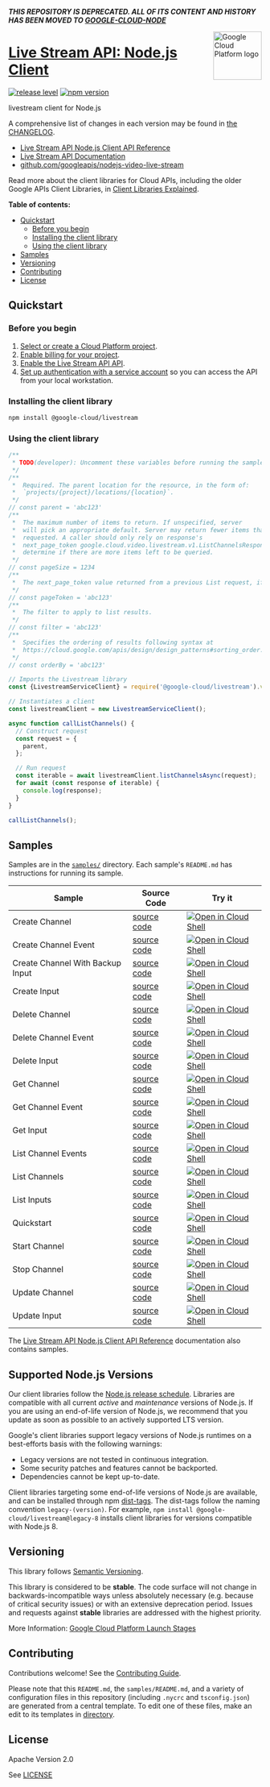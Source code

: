 **_THIS REPOSITORY IS DEPRECATED. ALL OF ITS CONTENT AND HISTORY HAS BEEN MOVED TO [GOOGLE-CLOUD-NODE](https://github.com/googleapis/google-cloud-node/tree/main/packages/google-cloud-video-livestream)_**

[//]: # "This README.md file is auto-generated, all changes to this file will be lost."
[//]: # "To regenerate it, use `python -m synthtool`."
<img src="https://avatars2.githubusercontent.com/u/2810941?v=3&s=96" alt="Google Cloud Platform logo" title="Google Cloud Platform" align="right" height="96" width="96"/>

# [Live Stream API: Node.js Client](https://github.com/googleapis/nodejs-video-live-stream)

[![release level](https://img.shields.io/badge/release%20level-stable-brightgreen.svg?style=flat)](https://cloud.google.com/terms/launch-stages)
[![npm version](https://img.shields.io/npm/v/@google-cloud/livestream.svg)](https://www.npmjs.org/package/@google-cloud/livestream)




livestream client for Node.js


A comprehensive list of changes in each version may be found in
[the CHANGELOG](https://github.com/googleapis/nodejs-video-live-stream/blob/main/CHANGELOG.md).

* [Live Stream API Node.js Client API Reference][client-docs]
* [Live Stream API Documentation][product-docs]
* [github.com/googleapis/nodejs-video-live-stream](https://github.com/googleapis/nodejs-video-live-stream)

Read more about the client libraries for Cloud APIs, including the older
Google APIs Client Libraries, in [Client Libraries Explained][explained].

[explained]: https://cloud.google.com/apis/docs/client-libraries-explained

**Table of contents:**


* [Quickstart](#quickstart)
  * [Before you begin](#before-you-begin)
  * [Installing the client library](#installing-the-client-library)
  * [Using the client library](#using-the-client-library)
* [Samples](#samples)
* [Versioning](#versioning)
* [Contributing](#contributing)
* [License](#license)

## Quickstart

### Before you begin

1.  [Select or create a Cloud Platform project][projects].
1.  [Enable billing for your project][billing].
1.  [Enable the Live Stream API API][enable_api].
1.  [Set up authentication with a service account][auth] so you can access the
    API from your local workstation.

### Installing the client library

```bash
npm install @google-cloud/livestream
```


### Using the client library

```javascript
/**
 * TODO(developer): Uncomment these variables before running the sample.
 */
/**
 *  Required. The parent location for the resource, in the form of:
 *  `projects/{project}/locations/{location}`.
 */
// const parent = 'abc123'
/**
 *  The maximum number of items to return. If unspecified, server
 *  will pick an appropriate default. Server may return fewer items than
 *  requested. A caller should only rely on response's
 *  next_page_token google.cloud.video.livestream.v1.ListChannelsResponse.next_page_token  to
 *  determine if there are more items left to be queried.
 */
// const pageSize = 1234
/**
 *  The next_page_token value returned from a previous List request, if any.
 */
// const pageToken = 'abc123'
/**
 *  The filter to apply to list results.
 */
// const filter = 'abc123'
/**
 *  Specifies the ordering of results following syntax at
 *  https://cloud.google.com/apis/design/design_patterns#sorting_order.
 */
// const orderBy = 'abc123'

// Imports the Livestream library
const {LivestreamServiceClient} = require('@google-cloud/livestream').v1;

// Instantiates a client
const livestreamClient = new LivestreamServiceClient();

async function callListChannels() {
  // Construct request
  const request = {
    parent,
  };

  // Run request
  const iterable = await livestreamClient.listChannelsAsync(request);
  for await (const response of iterable) {
    console.log(response);
  }
}

callListChannels();

```



## Samples

Samples are in the [`samples/`](https://github.com/googleapis/nodejs-video-live-stream/tree/main/samples) directory. Each sample's `README.md` has instructions for running its sample.

| Sample                      | Source Code                       | Try it |
| --------------------------- | --------------------------------- | ------ |
| Create Channel | [source code](https://github.com/googleapis/nodejs-video-live-stream/blob/main/samples/createChannel.js) | [![Open in Cloud Shell][shell_img]](https://console.cloud.google.com/cloudshell/open?git_repo=https://github.com/googleapis/nodejs-video-live-stream&page=editor&open_in_editor=samples/createChannel.js,samples/README.md) |
| Create Channel Event | [source code](https://github.com/googleapis/nodejs-video-live-stream/blob/main/samples/createChannelEvent.js) | [![Open in Cloud Shell][shell_img]](https://console.cloud.google.com/cloudshell/open?git_repo=https://github.com/googleapis/nodejs-video-live-stream&page=editor&open_in_editor=samples/createChannelEvent.js,samples/README.md) |
| Create Channel With Backup Input | [source code](https://github.com/googleapis/nodejs-video-live-stream/blob/main/samples/createChannelWithBackupInput.js) | [![Open in Cloud Shell][shell_img]](https://console.cloud.google.com/cloudshell/open?git_repo=https://github.com/googleapis/nodejs-video-live-stream&page=editor&open_in_editor=samples/createChannelWithBackupInput.js,samples/README.md) |
| Create Input | [source code](https://github.com/googleapis/nodejs-video-live-stream/blob/main/samples/createInput.js) | [![Open in Cloud Shell][shell_img]](https://console.cloud.google.com/cloudshell/open?git_repo=https://github.com/googleapis/nodejs-video-live-stream&page=editor&open_in_editor=samples/createInput.js,samples/README.md) |
| Delete Channel | [source code](https://github.com/googleapis/nodejs-video-live-stream/blob/main/samples/deleteChannel.js) | [![Open in Cloud Shell][shell_img]](https://console.cloud.google.com/cloudshell/open?git_repo=https://github.com/googleapis/nodejs-video-live-stream&page=editor&open_in_editor=samples/deleteChannel.js,samples/README.md) |
| Delete Channel Event | [source code](https://github.com/googleapis/nodejs-video-live-stream/blob/main/samples/deleteChannelEvent.js) | [![Open in Cloud Shell][shell_img]](https://console.cloud.google.com/cloudshell/open?git_repo=https://github.com/googleapis/nodejs-video-live-stream&page=editor&open_in_editor=samples/deleteChannelEvent.js,samples/README.md) |
| Delete Input | [source code](https://github.com/googleapis/nodejs-video-live-stream/blob/main/samples/deleteInput.js) | [![Open in Cloud Shell][shell_img]](https://console.cloud.google.com/cloudshell/open?git_repo=https://github.com/googleapis/nodejs-video-live-stream&page=editor&open_in_editor=samples/deleteInput.js,samples/README.md) |
| Get Channel | [source code](https://github.com/googleapis/nodejs-video-live-stream/blob/main/samples/getChannel.js) | [![Open in Cloud Shell][shell_img]](https://console.cloud.google.com/cloudshell/open?git_repo=https://github.com/googleapis/nodejs-video-live-stream&page=editor&open_in_editor=samples/getChannel.js,samples/README.md) |
| Get Channel Event | [source code](https://github.com/googleapis/nodejs-video-live-stream/blob/main/samples/getChannelEvent.js) | [![Open in Cloud Shell][shell_img]](https://console.cloud.google.com/cloudshell/open?git_repo=https://github.com/googleapis/nodejs-video-live-stream&page=editor&open_in_editor=samples/getChannelEvent.js,samples/README.md) |
| Get Input | [source code](https://github.com/googleapis/nodejs-video-live-stream/blob/main/samples/getInput.js) | [![Open in Cloud Shell][shell_img]](https://console.cloud.google.com/cloudshell/open?git_repo=https://github.com/googleapis/nodejs-video-live-stream&page=editor&open_in_editor=samples/getInput.js,samples/README.md) |
| List Channel Events | [source code](https://github.com/googleapis/nodejs-video-live-stream/blob/main/samples/listChannelEvents.js) | [![Open in Cloud Shell][shell_img]](https://console.cloud.google.com/cloudshell/open?git_repo=https://github.com/googleapis/nodejs-video-live-stream&page=editor&open_in_editor=samples/listChannelEvents.js,samples/README.md) |
| List Channels | [source code](https://github.com/googleapis/nodejs-video-live-stream/blob/main/samples/listChannels.js) | [![Open in Cloud Shell][shell_img]](https://console.cloud.google.com/cloudshell/open?git_repo=https://github.com/googleapis/nodejs-video-live-stream&page=editor&open_in_editor=samples/listChannels.js,samples/README.md) |
| List Inputs | [source code](https://github.com/googleapis/nodejs-video-live-stream/blob/main/samples/listInputs.js) | [![Open in Cloud Shell][shell_img]](https://console.cloud.google.com/cloudshell/open?git_repo=https://github.com/googleapis/nodejs-video-live-stream&page=editor&open_in_editor=samples/listInputs.js,samples/README.md) |
| Quickstart | [source code](https://github.com/googleapis/nodejs-video-live-stream/blob/main/samples/quickstart.js) | [![Open in Cloud Shell][shell_img]](https://console.cloud.google.com/cloudshell/open?git_repo=https://github.com/googleapis/nodejs-video-live-stream&page=editor&open_in_editor=samples/quickstart.js,samples/README.md) |
| Start Channel | [source code](https://github.com/googleapis/nodejs-video-live-stream/blob/main/samples/startChannel.js) | [![Open in Cloud Shell][shell_img]](https://console.cloud.google.com/cloudshell/open?git_repo=https://github.com/googleapis/nodejs-video-live-stream&page=editor&open_in_editor=samples/startChannel.js,samples/README.md) |
| Stop Channel | [source code](https://github.com/googleapis/nodejs-video-live-stream/blob/main/samples/stopChannel.js) | [![Open in Cloud Shell][shell_img]](https://console.cloud.google.com/cloudshell/open?git_repo=https://github.com/googleapis/nodejs-video-live-stream&page=editor&open_in_editor=samples/stopChannel.js,samples/README.md) |
| Update Channel | [source code](https://github.com/googleapis/nodejs-video-live-stream/blob/main/samples/updateChannel.js) | [![Open in Cloud Shell][shell_img]](https://console.cloud.google.com/cloudshell/open?git_repo=https://github.com/googleapis/nodejs-video-live-stream&page=editor&open_in_editor=samples/updateChannel.js,samples/README.md) |
| Update Input | [source code](https://github.com/googleapis/nodejs-video-live-stream/blob/main/samples/updateInput.js) | [![Open in Cloud Shell][shell_img]](https://console.cloud.google.com/cloudshell/open?git_repo=https://github.com/googleapis/nodejs-video-live-stream&page=editor&open_in_editor=samples/updateInput.js,samples/README.md) |



The [Live Stream API Node.js Client API Reference][client-docs] documentation
also contains samples.

## Supported Node.js Versions

Our client libraries follow the [Node.js release schedule](https://nodejs.org/en/about/releases/).
Libraries are compatible with all current _active_ and _maintenance_ versions of
Node.js.
If you are using an end-of-life version of Node.js, we recommend that you update
as soon as possible to an actively supported LTS version.

Google's client libraries support legacy versions of Node.js runtimes on a
best-efforts basis with the following warnings:

* Legacy versions are not tested in continuous integration.
* Some security patches and features cannot be backported.
* Dependencies cannot be kept up-to-date.

Client libraries targeting some end-of-life versions of Node.js are available, and
can be installed through npm [dist-tags](https://docs.npmjs.com/cli/dist-tag).
The dist-tags follow the naming convention `legacy-(version)`.
For example, `npm install @google-cloud/livestream@legacy-8` installs client libraries
for versions compatible with Node.js 8.

## Versioning

This library follows [Semantic Versioning](http://semver.org/).



This library is considered to be **stable**. The code surface will not change in backwards-incompatible ways
unless absolutely necessary (e.g. because of critical security issues) or with
an extensive deprecation period. Issues and requests against **stable** libraries
are addressed with the highest priority.






More Information: [Google Cloud Platform Launch Stages][launch_stages]

[launch_stages]: https://cloud.google.com/terms/launch-stages

## Contributing

Contributions welcome! See the [Contributing Guide](https://github.com/googleapis/nodejs-video-live-stream/blob/main/CONTRIBUTING.md).

Please note that this `README.md`, the `samples/README.md`,
and a variety of configuration files in this repository (including `.nycrc` and `tsconfig.json`)
are generated from a central template. To edit one of these files, make an edit
to its templates in
[directory](https://github.com/googleapis/synthtool).

## License

Apache Version 2.0

See [LICENSE](https://github.com/googleapis/nodejs-video-live-stream/blob/main/LICENSE)

[client-docs]: https://cloud.google.com/nodejs/docs/reference/livestream/latest
[product-docs]: https://cloud.google.com/livestream/
[shell_img]: https://gstatic.com/cloudssh/images/open-btn.png
[projects]: https://console.cloud.google.com/project
[billing]: https://support.google.com/cloud/answer/6293499#enable-billing
[enable_api]: https://console.cloud.google.com/flows/enableapi?apiid=livestream.googleapis.com
[auth]: https://cloud.google.com/docs/authentication/getting-started
